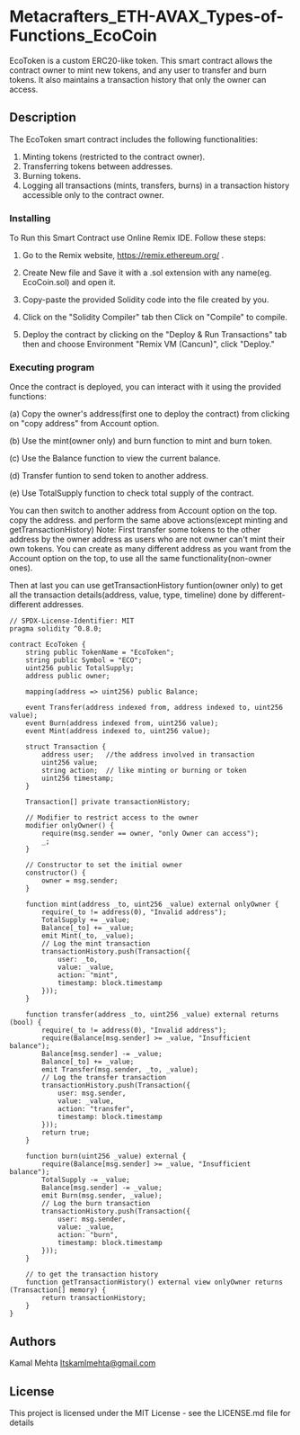 # Metacrafters_ETH-AVAX_Types-of-Functions_EcoCoin

EcoToken is a custom ERC20-like token. This smart contract allows the contract owner to mint new tokens, and any user to transfer and burn tokens. It also maintains a transaction history that only the owner can access.

## Description

The EcoToken smart contract includes the following functionalities:

1. Minting tokens (restricted to the contract owner).
2. Transferring tokens between addresses.
3. Burning tokens.
4. Logging all transactions (mints, transfers, burns) in a transaction history accessible only to the contract owner.


### Installing

To Run this Smart Contract use Online Remix IDE.
Follow these steps:

1. Go to the Remix website, https://remix.ethereum.org/ .

2. Create New file and Save it with a .sol extension with any name(eg. EcoCoin.sol) and open it.

3. Copy-paste the provided Solidity code into the file created by you.

4. Click on the "Solidity Compiler" tab then Click on "Compile" to compile.

5. Deploy the contract by clicking on the "Deploy & Run Transactions" tab then and choose Environment "Remix VM (Cancun)", click "Deploy."


### Executing program

Once the contract is deployed, you can interact with it using the provided functions:
    
   (a) Copy the owner's address(first one to deploy the contract) from clicking on "copy address" from Account option.

   (b) Use the mint(owner only) and burn function to mint and burn token.

   (c) Use the Balance function to view the current balance.

   (d) Transfer funtion to send token to another address.
   
   (e) Use TotalSupply function to check total supply of the contract.

You can then switch to another address from Account option on the top. copy the address. and perform the same above actions(except minting and getTransactionHistory)
Note: First transfer some tokens to the other address by the owner address as users who are not owner can't mint their own tokens.
You can create as many different address as you want from the Account option on the top, to use all the same functionality(non-owner ones).

Then at last you can use getTransactionHistory funtion(owner only) to get all the transaction details(address, value, type, timeline) done by different-different addresses.
         

```
// SPDX-License-Identifier: MIT
pragma solidity ^0.8.0;

contract EcoToken {
    string public TokenName = "EcoToken";
    string public Symbol = "ECO";
    uint256 public TotalSupply;
    address public owner;

    mapping(address => uint256) public Balance;

    event Transfer(address indexed from, address indexed to, uint256 value);
    event Burn(address indexed from, uint256 value);
    event Mint(address indexed to, uint256 value);

    struct Transaction {
        address user;   //the address involved in transaction
        uint256 value;
        string action;  // like minting or burning or token 
        uint256 timestamp;
    }

    Transaction[] private transactionHistory;

    // Modifier to restrict access to the owner
    modifier onlyOwner() {
        require(msg.sender == owner, "only Owner can access");
        _;
    }

    // Constructor to set the initial owner
    constructor() {
        owner = msg.sender;
    }

    function mint(address _to, uint256 _value) external onlyOwner {
        require(_to != address(0), "Invalid address");
        TotalSupply += _value;
        Balance[_to] += _value;
        emit Mint(_to, _value);
        // Log the mint transaction
        transactionHistory.push(Transaction({
            user: _to,
            value: _value,
            action: "mint",
            timestamp: block.timestamp
        }));
    }

    function transfer(address _to, uint256 _value) external returns (bool) {
        require(_to != address(0), "Invalid address");
        require(Balance[msg.sender] >= _value, "Insufficient balance");
        Balance[msg.sender] -= _value;
        Balance[_to] += _value;
        emit Transfer(msg.sender, _to, _value);
        // Log the transfer transaction
        transactionHistory.push(Transaction({
            user: msg.sender,
            value: _value,
            action: "transfer",
            timestamp: block.timestamp
        }));
        return true;
    }

    function burn(uint256 _value) external {
        require(Balance[msg.sender] >= _value, "Insufficient balance");
        TotalSupply -= _value;
        Balance[msg.sender] -= _value;
        emit Burn(msg.sender, _value);
        // Log the burn transaction
        transactionHistory.push(Transaction({
            user: msg.sender,
            value: _value,
            action: "burn",
            timestamp: block.timestamp
        }));
    }

    // to get the transaction history
    function getTransactionHistory() external view onlyOwner returns (Transaction[] memory) {
        return transactionHistory;
    }
}
```


## Authors
Kamal Mehta
Itskamlmehta@gmail.com

## License
This project is licensed under the MIT License - see the LICENSE.md file for details
